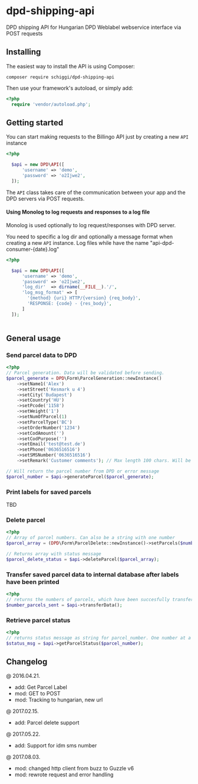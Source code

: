 dpd-shipping-api
================

DPD shipping API for Hungarian DPD Weblabel webservice interface via POST requests

## Installing

The easiest way to install the API is using Composer:

```
composer require schiggi/dpd-shipping-api
```

Then use your framework's autoload, or simply add:

```php
<?php
  require 'vendor/autoload.php';
```

## Getting started

You can start making requests to the Billingo API just by creating a new `API` instance

```php
<?php

  $api = new DPD\API([
      'username' => 'demo',
      'password' => 'o2Ijwe2',
  ]);
```

The `API` class takes care of the communication between your app and the DPD servers via POST requests.

#### Using Monolog to log requests and responses to a log file

Monolog is used optionally to log request/responses with DPD server.

You need to specific a log dir and optionally a message format when creating a new `API` instance. Log files while have the name "api-dpd-consumer-{date}.log" 

```php
<?php

  $api = new DPD\API([
      'username' => 'demo',
      'password' => 'o2Ijwe2',
      'log_dir'  => dirname(__FILE__).'/',
      'log_msg_format' => [
        '{method} {uri} HTTP/{version} {req_body}',
        'RESPONSE: {code} - {res_body}',
      ]
  ]);
 
```

## General usage

### Send parcel data to DPD

```php
<?php
// Parcel generation. Data will be validated before sending.
$parcel_generate = DPD\Form\ParcelGeneration::newInstance()
    ->setName1('Alex')
    ->setStreet('Kesmark u 4')
    ->setCity('Budapest')
    ->setCountry('HU')
    ->setPcode('1158')
    ->setWeight('1')
    ->setNumOfParcel(1)
    ->setParcelType('BC')
    ->setOrderNumber('1234')
    ->setCodAmount('')
    ->setCodPurpose('')
    ->setEmail('test@test.de')
    ->setPhone('0636516516')
    ->setSMSNumber('0636516516')
    ->setRemark('Customer comments'); // Max length 100 chars. Will be normalized through the API

// Will return the parcel number from DPD or error message
$parcel_number = $api->generateParcel($parcel_generate);
```

### Print labels for saved parcels

TBD

### Delete parcel

```php
<?php
// Array of parcel numbers. Can also be a string with one number
$parcel_array = (DPD\Form\ParcelDelete::newInstance()->setParcels($numbers));

// Returns array with status message
$parcel_delete_status = $api->deleteParcel($parcel_array);

```

### Transfer saved parcel data to internal database after labels have been printed

```php
<?php
// returns the numbers of parcels, which have been succesfully transfered
$number_parcels_sent = $api->transferData();

```

### Retrieve parcel status

```php
<?php
// returns status message as string for parcel_number. One number at a time.
$status_msg = $api->getParcelStatus($parcel_number);

```

## Changelog

@ 2016.04.21.
+ add: Get Parcel Label
+ mod: GET to POST
+ mod: Tracking to hungarian, new url

@ 2017.02.15.
+ add: Parcel delete support

@ 2017.05.22.
+ add: Support for idm sms number

@ 2017.08.03.
+ mod: changed http client from buzz to Guzzle v6
+ mod: rewrote request and error handling 